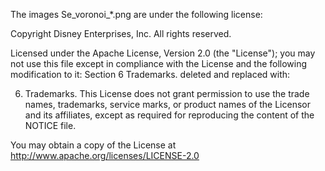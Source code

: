 The images Se_voronoi_*.png are under the following license:

Copyright Disney Enterprises, Inc.  All rights reserved.

Licensed under the Apache License, Version 2.0 (the "License");
you may not use this file except in compliance with the License
and the following modification to it: Section 6 Trademarks.
deleted and replaced with:

6. Trademarks. This License does not grant permission to use the
trade names, trademarks, service marks, or product names of the
Licensor and its affiliates, except as required for reproducing
the content of the NOTICE file.

You may obtain a copy of the License at
http://www.apache.org/licenses/LICENSE-2.0

